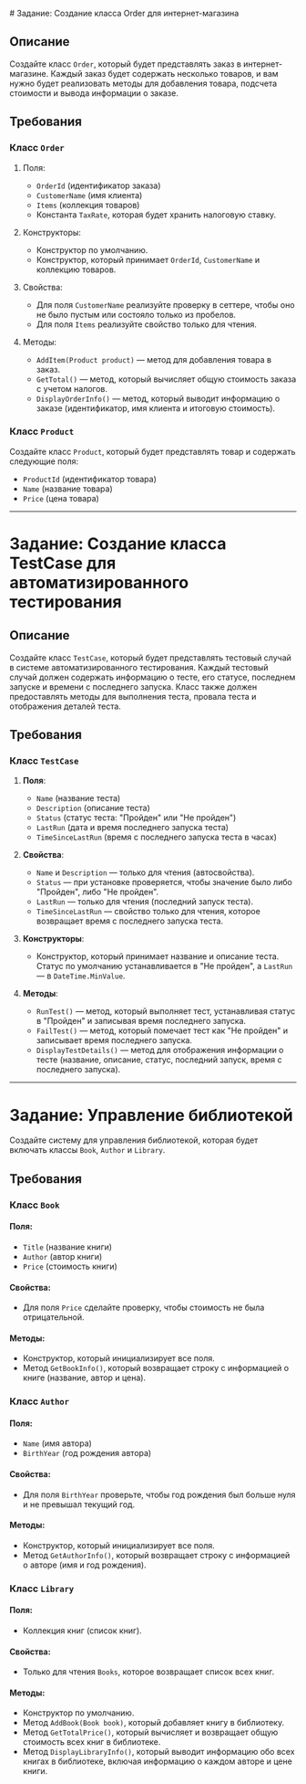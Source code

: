 ﻿﻿# Задание: Создание класса Order для интернет-магазина

## Описание
Создайте класс `Order`, который будет представлять заказ в интернет-магазине. Каждый заказ будет содержать несколько товаров, и вам нужно будет реализовать методы для добавления товара, подсчета стоимости и вывода информации о заказе.

## Требования

### Класс `Order`
1. Поля:
   - `OrderId` (идентификатор заказа)
   - `CustomerName` (имя клиента)
   - `Items` (коллекция товаров)
   - Константа `TaxRate`, которая будет хранить налоговую ставку.

2. Конструкторы:
   - Конструктор по умолчанию.
   - Конструктор, который принимает `OrderId`, `CustomerName` и коллекцию товаров.

3. Свойства:
   - Для поля `CustomerName` реализуйте проверку в сеттере, чтобы оно не было пустым или состояло только из пробелов.
   - Для поля `Items` реализуйте свойство только для чтения.

4. Методы:
   - `AddItem(Product product)` — метод для добавления товара в заказ.
   - `GetTotal()` — метод, который вычисляет общую стоимость заказа с учетом налогов.
   - `DisplayOrderInfo()` — метод, который выводит информацию о заказе (идентификатор, имя клиента и итоговую стоимость).

### Класс `Product`
Создайте класс `Product`, который будет представлять товар и содержать следующие поля:
   - `ProductId` (идентификатор товара)
   - `Name` (название товара)
   - `Price` (цена товара)


-------------------------------------------------------------------------------------------------------------------------- 

# Задание: Создание класса TestCase для автоматизированного тестирования

## Описание
Создайте класс `TestCase`, который будет представлять тестовый случай в системе автоматизированного тестирования. Каждый тестовый случай должен содержать информацию о тесте, его статусе, последнем запуске и времени с последнего запуска. Класс также должен предоставлять методы для выполнения теста, провала теста и отображения деталей теста.

## Требования

### Класс `TestCase`
1. **Поля**:
   - `Name` (название теста)
   - `Description` (описание теста)
   - `Status` (статус теста: "Пройден" или "Не пройден")
   - `LastRun` (дата и время последнего запуска теста)
   - `TimeSinceLastRun` (время с последнего запуска теста в часах)

2. **Свойства**:
   - `Name` и `Description` — только для чтения (автосвойства).
   - `Status` — при установке проверяется, чтобы значение было либо "Пройден", либо "Не пройден".
   - `LastRun` — только для чтения (последний запуск теста).
   - `TimeSinceLastRun` — свойство только для чтения, которое возвращает время с последнего запуска теста.

3. **Конструкторы**:
   - Конструктор, который принимает название и описание теста. Статус по умолчанию устанавливается в "Не пройден", а `LastRun` — в `DateTime.MinValue`.

4. **Методы**:
   - `RunTest()` — метод, который выполняет тест, устанавливая статус в "Пройден" и записывая время последнего запуска.
   - `FailTest()` — метод, который помечает тест как "Не пройден" и записывает время последнего запуска.
   - `DisplayTestDetails()` — метод для отображения информации о тесте (название, описание, статус, последний запуск, время с последнего запуска).

-------------------------------------------------------------------------------------------------------------------------- 

# Задание: Управление библиотекой

Создайте систему для управления библиотекой, которая будет включать классы `Book`, `Author` и `Library`.

## Требования

### Класс `Book`

#### Поля:
- `Title` (название книги)
- `Author` (автор книги)
- `Price` (стоимость книги)

#### Свойства:
- Для поля `Price` сделайте проверку, чтобы стоимость не была отрицательной.

#### Методы:
- Конструктор, который инициализирует все поля.
- Метод `GetBookInfo()`, который возвращает строку с информацией о книге (название, автор и цена).

### Класс `Author`

#### Поля:
- `Name` (имя автора)
- `BirthYear` (год рождения автора)

#### Свойства:
- Для поля `BirthYear` проверьте, чтобы год рождения был больше нуля и не превышал текущий год.

#### Методы:
- Конструктор, который инициализирует все поля.
- Метод `GetAuthorInfo()`, который возвращает строку с информацией о авторе (имя и год рождения).

### Класс `Library`

#### Поля:
- Коллекция книг (список книг).

#### Свойства:
- Только для чтения `Books`, которое возвращает список всех книг.

#### Методы:
- Конструктор по умолчанию.
- Метод `AddBook(Book book)`, который добавляет книгу в библиотеку.
- Метод `GetTotalPrice()`, который вычисляет и возвращает общую стоимость всех книг в библиотеке.
- Метод `DisplayLibraryInfo()`, который выводит информацию обо всех книгах в библиотеке, включая информацию о каждом авторе и цене книги.